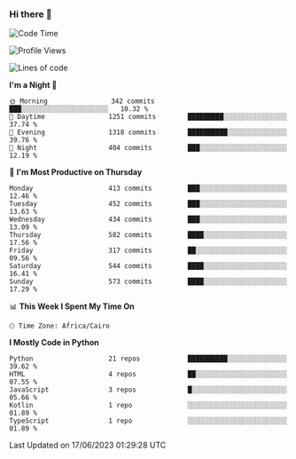 ### Hi there 👋

<!--
**AMR-KELEG/AMR-KELEG** is a ✨ _special_ ✨ repository because its `README.md` (this file) appears on your GitHub profile.

Here are some ideas to get you started:

- 🔭 I’m currently working on ...
- 🌱 I’m currently learning ...
- 👯 I’m looking to collaborate on ...
- 🤔 I’m looking for help with ...
- 💬 Ask me about ...
- 📫 How to reach me: ...
- 😄 Pronouns: ...
- ⚡ Fun fact: ...
-->

<!--START_SECTION:waka-->
![Code Time](http://img.shields.io/badge/Code%20Time-0%20secs-blue)

![Profile Views](http://img.shields.io/badge/Profile%20Views-1-blue)

![Lines of code](https://img.shields.io/badge/From%20Hello%20World%20I%27ve%20Written-20.6%20million%20lines%20of%20code-blue)

**I'm a Night 🦉** 

```text
🌞 Morning                342 commits         ███░░░░░░░░░░░░░░░░░░░░░░   10.32 % 
🌆 Daytime                1251 commits        █████████░░░░░░░░░░░░░░░░   37.74 % 
🌃 Evening                1318 commits        ██████████░░░░░░░░░░░░░░░   39.76 % 
🌙 Night                  404 commits         ███░░░░░░░░░░░░░░░░░░░░░░   12.19 % 
```
📅 **I'm Most Productive on Thursday** 

```text
Monday                   413 commits         ███░░░░░░░░░░░░░░░░░░░░░░   12.46 % 
Tuesday                  452 commits         ███░░░░░░░░░░░░░░░░░░░░░░   13.63 % 
Wednesday                434 commits         ███░░░░░░░░░░░░░░░░░░░░░░   13.09 % 
Thursday                 582 commits         ████░░░░░░░░░░░░░░░░░░░░░   17.56 % 
Friday                   317 commits         ██░░░░░░░░░░░░░░░░░░░░░░░   09.56 % 
Saturday                 544 commits         ████░░░░░░░░░░░░░░░░░░░░░   16.41 % 
Sunday                   573 commits         ████░░░░░░░░░░░░░░░░░░░░░   17.29 % 
```


📊 **This Week I Spent My Time On** 

```text
🕑︎ Time Zone: Africa/Cairo
```

**I Mostly Code in Python** 

```text
Python                   21 repos            ██████████░░░░░░░░░░░░░░░   39.62 % 
HTML                     4 repos             ██░░░░░░░░░░░░░░░░░░░░░░░   07.55 % 
JavaScript               3 repos             █░░░░░░░░░░░░░░░░░░░░░░░░   05.66 % 
Kotlin                   1 repo              ░░░░░░░░░░░░░░░░░░░░░░░░░   01.89 % 
TypeScript               1 repo              ░░░░░░░░░░░░░░░░░░░░░░░░░   01.89 % 
```




 Last Updated on 17/06/2023 01:29:28 UTC
<!--END_SECTION:waka-->
